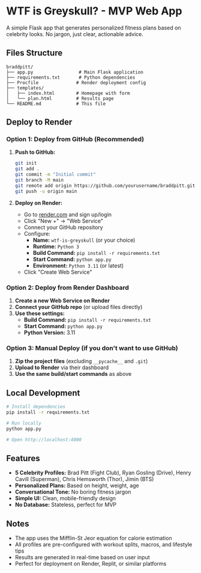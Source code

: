 # WTF is Greyskull? - MVP Web App

A simple Flask app that generates personalized fitness plans based on celebrity looks. No jargon, just clear, actionable advice.

## Files Structure
```
braddpitt/
├── app.py                 # Main Flask application
├── requirements.txt       # Python dependencies
├── Procfile              # Render deployment config
├── templates/
│   ├── index.html        # Homepage with form
│   └── plan.html         # Results page
└── README.md             # This file
```

## Deploy to Render

### Option 1: Deploy from GitHub (Recommended)

1. **Push to GitHub:**
   ```bash
   git init
   git add .
   git commit -m "Initial commit"
   git branch -M main
   git remote add origin https://github.com/yourusername/braddpitt.git
   git push -u origin main
   ```

2. **Deploy on Render:**
   - Go to [render.com](https://render.com) and sign up/login
   - Click "New +" → "Web Service"
   - Connect your GitHub repository
   - Configure:
     - **Name:** `wtf-is-greyskull` (or your choice)
     - **Runtime:** `Python 3`
     - **Build Command:** `pip install -r requirements.txt`
     - **Start Command:** `python app.py`
     - **Environment:** `Python 3.11` (or latest)
   - Click "Create Web Service"

### Option 2: Deploy from Render Dashboard

1. **Create a new Web Service on Render**
2. **Connect your GitHub repo** (or upload files directly)
3. **Use these settings:**
   - **Build Command:** `pip install -r requirements.txt`
   - **Start Command:** `python app.py`
   - **Python Version:** 3.11

### Option 3: Manual Deploy (if you don't want to use GitHub)

1. **Zip the project files** (excluding `__pycache__` and `.git`)
2. **Upload to Render** via their dashboard
3. **Use the same build/start commands** as above

## Local Development

```bash
# Install dependencies
pip install -r requirements.txt

# Run locally
python app.py

# Open http://localhost:4000
```

## Features

- **5 Celebrity Profiles:** Brad Pitt (Fight Club), Ryan Gosling (Drive), Henry Cavill (Superman), Chris Hemsworth (Thor), Jimin (BTS)
- **Personalized Plans:** Based on height, weight, age
- **Conversational Tone:** No boring fitness jargon
- **Simple UI:** Clean, mobile-friendly design
- **No Database:** Stateless, perfect for MVP

## Notes

- The app uses the Mifflin-St Jeor equation for calorie estimation
- All profiles are pre-configured with workout splits, macros, and lifestyle tips
- Results are generated in real-time based on user input
- Perfect for deployment on Render, Replit, or similar platforms

